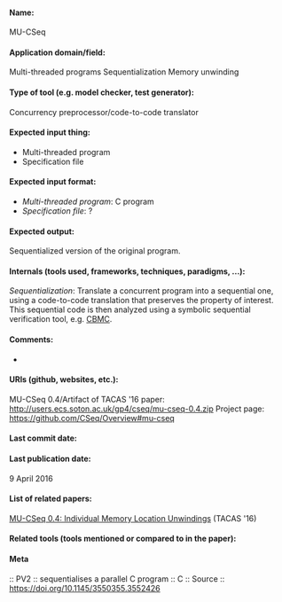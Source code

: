 #### Name:
MU-CSeq

#### Application domain/field:
Multi-threaded programs
Sequentialization
Memory unwinding

#### Type of tool (e.g. model checker, test generator):
Concurrency preprocessor/code-to-code translator

#### Expected input thing:
- Multi-threaded program
- Specification file

#### Expected input format:
- *Multi-threaded program*: C program
- *Specification file*: ?

#### Expected output:
Sequentialized version of the original program.

#### Internals (tools used, frameworks, techniques, paradigms, ...):
*Sequentialization*: Translate a concurrent program into a sequential one, using a code-to-code translation that preserves the property of interest. This sequential code is then analyzed using a symbolic sequential verification tool, e.g. [CBMC](Checkers/CBMC.md).

#### Comments:
-

#### URIs (github, websites, etc.):
MU-CSeq 0.4/Artifact of TACAS '16 paper: http://users.ecs.soton.ac.uk/gp4/cseq/mu-cseq-0.4.zip
Project page: https://github.com/CSeq/Overview#mu-cseq

#### Last commit date:

#### Last publication date:
9 April 2016

#### List of related papers:
[MU-CSeq 0.4: Individual Memory Location Unwindings](https://doi.org/10.1007/978-3-662-49674-9_65) (TACAS '16)

#### Related tools (tools mentioned or compared to in the paper):

#### Meta
:: PV2 :: sequentialises a parallel C program
:: C
:: Source :: https://doi.org/10.1145/3550355.3552426